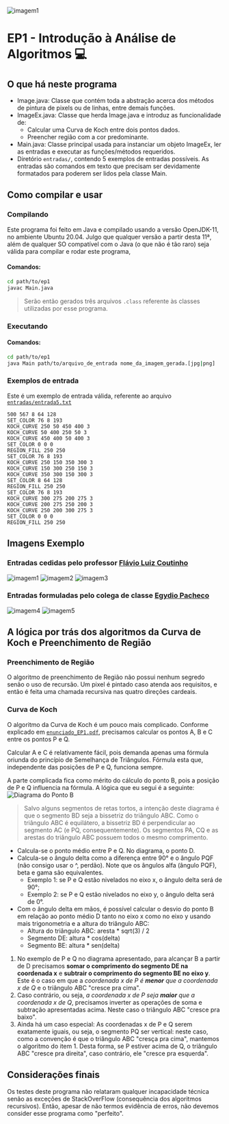 ![imagem1](1.png)
# EP1 - Introdução à Análise de Algoritmos :computer:

## O que há neste programa

- Image.java: Classe que contém toda a abstração acerca dos métodos de pintura de pixels ou de linhas, entre demais funções.
- ImageEx.java: Classe que herda Image.java e introduz as funcionalidade de:
  - Calcular uma Curva de Koch entre dois pontos dados.
  - Preencher região com a cor predominante.
- Main.java: Classe principal usada para instanciar um objeto ImageEx, ler as entradas e executar as funções/métodos requeridos.
- Diretório `entradas/`, contendo 5 exemplos de entradas possíveis. As entradas são comandos em texto que precisam ser devidamente formatados para poderem ser lidos pela classe Main.

## Como compilar e usar
### Compilando
Este programa foi feito em Java e compilado usando a versão OpenJDK-11, no ambiente Ubuntu 20.04. Julgo que qualquer versão a partir desta 11ª, além de qualquer SO compatível com o Java (o que não é tão raro) seja válida para compilar e rodar este programa, 

#### Comandos:
```sh
cd path/to/ep1
javac Main.java
```
> Serão então gerados três arquivos `.class` referente às classes utilizadas por esse programa.
> 
### Executando
#### Comandos:
```sh
cd path/to/ep1
java Main path/to/arquivo_de_entrada nome_da_imagem_gerada.[jpg|png]
```

### Exemplos de entrada
Este é um exemplo de entrada válida, referente ao arquivo [`entradas/entrada5.txt`](entradas/entrada5.txt)
```
500 567 8 64 128
SET_COLOR 76 8 193
KOCH_CURVE 250 50 450 400 3
KOCH_CURVE 50 400 250 50 3
KOCH_CURVE 450 400 50 400 3
SET_COLOR 0 0 0
REGION_FILL 250 250
SET_COLOR 76 8 193
KOCH_CURVE 250 150 350 300 3
KOCH_CURVE 150 300 250 150 3
KOCH_CURVE 350 300 150 300 3
SET_COLOR 8 64 128
REGION_FILL 250 250
SET_COLOR 76 8 193
KOCH_CURVE 300 275 200 275 3
KOCH_CURVE 200 275 250 200 3
KOCH_CURVE 250 200 300 275 3
SET_COLOR 0 0 0
REGION_FILL 250 250

```

## Imagens Exemplo
### Entradas cedidas pelo professor [Flávio Luiz Coutinho](https://latin.ime.usp.br/people/fcoutinho/)
![imagem1](1.png)
![imagem2](2.png)
![imagem3](3.png)
### Entradas formuladas pelo colega de classe [Egydio Pacheco](https://github.com/egydiopacheco) 
![imagem4](4.png)
![imagem5](5.png)

## A lógica por trás dos algoritmos da Curva de Koch e Preenchimento de Região
### Preenchimento de Região
O algoritmo de preenchimento de Região não possui nenhum segredo senão o uso de recursão. Um pixel é pintado caso atenda aos requisitos, e então é feita uma chamada recursiva nas quatro direções cardeais.
### Curva de Koch
O algoritmo da Curva de Koch é um pouco mais complicado. Conforme explicado em [`enunciado_EP1.pdf`](enunciado_EP1.pdf), precisamos calcular os pontos A, B e C entre os pontos P e Q.

Calcular A e C é relativamente fácil, pois demanda apenas uma fórmula oriunda do princípio de Semelhança de Triângulos. Fórmula esta que, independente das posições de P e Q, funciona sempre.

A parte complicada fica como mérito do cálculo do ponto B, pois a posição de P e Q influencia na fórmula. A lógica que eu segui é a seguinte:
![Diagrama do Ponto B](koch-diagram.png)
> Salvo alguns segmentos de retas tortos, a intenção deste diagrama é que o segmento BD seja a bissetriz do triângulo ABC. Como o triângulo ABC é equilátero, a bissetriz BD é perpendicular ao segmento AC (e PQ, consequentemente). Os segmentos PA, CQ e as arestas do triângulo ABC possuem todos o mesmo comprimento.
- Calcula-se o ponto médio entre P e Q. No diagrama, o ponto D.
- Calcula-se o ângulo delta como a diferença entre 90° e o ângulo PQF (não consigo usar o ^, perdão). Note que os ângulos alfa (ângulo PQF), beta e gama são equivalentes.
  - Exemplo 1: se P e Q estão nivelados no eixo x, o ângulo delta será de 90°;
  - Exemplo 2: se P e Q estão nivelados no eixo y, o ângulo delta será de 0°.
- Com o ângulo delta em mãos, é possível calcular o desvio do ponto B em relação ao ponto médio D tanto no eixo x como no eixo y usando mais trigonometria e a altura do triângulo ABC:
  - Altura do triângulo ABC: aresta * sqrt(3) / 2
  - Segmento DE: altura * cos(delta)
  - Segmento BE: altura * sen(delta)
1. No exemplo de P e Q no diagrama apresentado, para alcançar B a partir de D precisamos **somar o comprimento do segmento DE na coordenada x** e **subtrair o comprimento do segmento BE no eixo y**. Este é o caso em que a *coordenada x de P é **menor** que a coordenada x de Q* e o triângulo ABC "cresce pra cima".
2. Caso contrário, ou seja, *a coordenada x de P seja **maior** que a coordenada x de Q*, precisamos inverter as operações de soma e subtração apresentadas acima. Neste caso o triângulo ABC "cresce pra baixo".
3. Ainda há um caso especial: As coordenadas x de P e Q serem exatamente iguais, ou seja, o segmento PQ ser vertical: neste caso, como a convenção é que o triângulo ABC "cresça pra cima", mantemos o algoritmo do item 1. Desta forma, se P estiver acima de Q, o triângulo ABC "cresce pra direita", caso contrário, ele "cresce pra esquerda". 
## Considerações finais
Os testes deste programa não relataram qualquer incapacidade técnica senão as exceções de StackOverFlow (consequência dos algoritmos recursivos). Então, apesar de não termos evidência de erros, não devemos consider esse programa como "perfeito".
